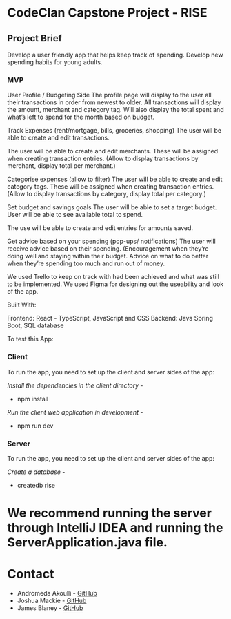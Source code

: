 # CodeClan Capstone Project - RISE

## Project Brief

Develop a user friendly app that helps keep track of spending. Develop new spending habits for young adults.

### MVP

User Profile / Budgeting Side
The profile page will display to the user all their transactions in order from newest to older. All transactions will display the amount, merchant and category tag. Will also display the total spent and what’s left to spend for the month based on budget.

Track Expenses (rent/mortgage, bills, groceries, shopping)
The user will be able to create and edit transactions.

The user will be able to create and edit merchants. These will be assigned when creating transaction entries. (Allow to display transactions by merchant, display total per merchant.)

Categorise expenses (allow to filter)
The user will be able to create and edit category tags. These will be assigned when creating transaction entries. (Allow to display transactions by category, display total per category.)

Set budget and savings goals
The user will be able to set a target budget. User will be able to see available total to spend.

The use will be able to create and edit entries for amounts saved.

Get advice based on your spending (pop-ups/ notifications)
The user will receive advice based on their spending. (Encouragement when they’re doing well and staying within their budget. Advice on what to do better when they’re spending too much and run out of money.

We used Trello to keep on track with had been achieved and what was still to be implemented. 
We used Figma for designing out the useability and look of the app. 

Built With:

Frontend: React - TypeScript, JavaScript and CSS
Backend: Java Spring Boot, SQL database


To test this App:

### Client
To run the app, you need to set up the client and server sides of the app:

*Install the dependencies in the client directory* -
  - npm install

*Run the client web application in development* -
  - npm run dev
  
### Server
To run the app, you need to set up the client and server sides of the app:

*Create a database* -
  - createdb rise


# We recommend running the server through IntelliJ IDEA and running the ServerApplication.java file.


# Contact
- Andromeda Akoulli - [GitHub](https://github.com/AndromedaMedi)
- Joshua Mackie - [GitHub](https://github.com/MackieJG/RiseBudgetReact)
- James Blaney - [GitHub](https://github.com/JBlaney93)
